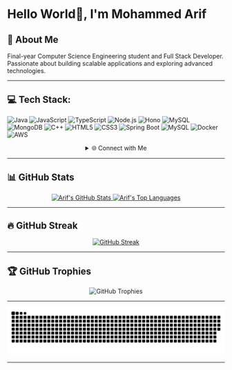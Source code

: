 <!-- Header Image -->
<!--<p align="center">
    <img src="https://raw.githubusercontent.com/Arifcodes11/Arifcodes11/main/coder1.jpg" alt="header" width="800">
</p>-->

# Hello World👋, I'm Mohammed Arif  

## 💫 About Me  
Final-year Computer Science Engineering student and Full Stack Developer. Passionate about building scalable applications and exploring advanced technologies.

---
## 💻 Tech Stack:
![Java](https://img.shields.io/badge/java-%23ED8B00.svg?style=for-the-badge&logo=java&logoColor=white)
![JavaScript](https://img.shields.io/badge/javascript-%23323330.svg?style=for-the-badge&logo=javascript&logoColor=%23F7DF1E)
![TypeScript](https://img.shields.io/badge/TypeScript-%23007ACC.svg?style=for-the-badge&logo=typescript&logoColor=white)
![Node.js](https://img.shields.io/badge/Node.js-339933?style=for-the-badge&logo=nodedotjs&logoColor=white)
![Hono](https://img.shields.io/badge/Hono-FF9900?style=for-the-badge&logo=javascript&logoColor=white)
![MySQL](https://img.shields.io/badge/mysql-%2300f.svg?style=for-the-badge&logo=mysql&logoColor=white)
![MongoDB](https://img.shields.io/badge/MongoDB-4EA94B?style=for-the-badge&logo=mongodb&logoColor=white)
![C++](https://img.shields.io/badge/c++-%2300599C.svg?style=for-the-badge&logo=c%2B%2B&logoColor=white)
![HTML5](https://img.shields.io/badge/html5-%23E34F26.svg?style=for-the-badge&logo=html5&logoColor=white)
![CSS3](https://img.shields.io/badge/css3-%231572B6.svg?style=for-the-badge&logo=css3&logoColor=white)
![Spring Boot](https://img.shields.io/badge/Spring%20Boot-%236DB33F.svg?style=for-the-badge&logo=spring&logoColor=white)
![MySQL](https://img.shields.io/badge/mysql-%2300f.svg?style=for-the-badge&logo=mysql&logoColor=white)
![Docker](https://img.shields.io/badge/docker-%230db7ed.svg?style=for-the-badge&logo=docker&logoColor=white)
![AWS](https://img.shields.io/badge/AWS-%23FF9900.svg?style=for-the-badge&logo=amazon-aws&logoColor=white)


<details align="center">
    <summary> 🌐 Connect with Me </summary>
    <p align="center">
        <p>Find me on</p>
        <!-- Gmail -->
        <a href="mailto:arifcodes11@gmail.com" target="_blank">
            <img src="https://img.shields.io/static/v1?message=Gmail&logo=gmail&label=&color=D14836&logoColor=white&style=for-the-badge" height="25" alt="Gmail" />
        </a>
        <!-- LinkedIn -->
        <a href="https://www.linkedin.com/in/mohammed-arif-codes11/" target="_blank">
            <img src="https://img.shields.io/static/v1?message=LinkedIn&logo=linkedin&label=&color=0077B5&logoColor=white&style=for-the-badge" height="25" alt="LinkedIn" />
        </a>
        <!-- YouTube -->
        <a href="https://www.youtube.com/@yourchannel" target="_blank">
            <img src="https://img.shields.io/static/v1?message=YouTube&logo=youtube&label=&color=FF0000&logoColor=white&style=for-the-badge" height="25" alt="YouTube" />
        </a>
        <!-- Instagram -->
        <a href="https://www.instagram.com/yourprofile" target="_blank">
            <img src="https://img.shields.io/static/v1?message=Instagram&logo=instagram&label=&color=E4405F&logoColor=white&style=for-the-badge" height="25" alt="Instagram" />
        </a>
        <!-- Twitch -->
        <a href="https://www.twitch.tv/yourprofile" target="_blank">
            <img src="https://img.shields.io/static/v1?message=Twitch&logo=twitch&label=&color=9146FF&logoColor=white&style=for-the-badge" height="25" alt="Twitch" />
        </a>
        <!-- Discord -->
        <a href="https://discord.gg/yourserver" target="_blank">
            <img src="https://img.shields.io/static/v1?message=Discord&logo=discord&label=&color=7289DA&logoColor=white&style=for-the-badge" height="25" alt="Discord" />
        </a>
    </p>
</details>



---



## 📊 GitHub Stats  
<p align="center">
    <a href="https://github.com/Arifcodes11/github-readme-stats">
        <img alt="Arif's GitHub Stats" src="https://github-readme-stats.vercel.app/api?username=Arifcodes11&show_icons=true&count_private=true&theme=react&hide_border=true&bg_color=0D1117" height="180px"/>
    </a>
    <a href="https://github.com/Arifcodes11/github-readme-stats">
        <img alt="Arif's Top Languages" src="https://github-readme-stats.vercel.app/api/top-langs/?username=Arifcodes11&langs_count=8&count_private=true&layout=compact&theme=react&hide_border=true&bg_color=0D1117" height="180px"/>
    </a>
</p>



---
## 🔥 GitHub Streak  
<p align="center">
    <a href="https://github.com/Arifcodes11/github-readme-streak-stats">
        <img title="🔥 Streak Stats" alt="GitHub Streak" src="https://github-readme-streak-stats.herokuapp.com/?user=Arifcodes11&theme=black-ice&hide_border=true&stroke=0000&background=060A0CD0"/>
    </a>
</p>

---

## 🏆 GitHub Trophies  
<p align="center">
  <img src="https://github-profile-trophy.vercel.app/?username=Arifcodes11&theme=onedark&no-frame=false&no-bg=true&margin-w=4" alt="GitHub Trophies">
</p>

---

<!--## 🐍 GitHub Contribution Snake  -->
<p align="center">
  <picture>
    <source media="(prefers-color-scheme: dark)" srcset="https://raw.githubusercontent.com/Arifcodes11/Arifcodes11/output/github-snake-dark.svg" />
    <img alt="GitHub Contribution Snake" src="https://raw.githubusercontent.com/Arifcodes11/Arifcodes11/output/github-snake-dark.svg" />
  </picture>
</p>

---

<!--## 👀 Profile Visits  
<p align="center">
  <a href="https://visitcount.itsvg.in">
    <img src="https://visitcount.itsvg.in/api?id=Arifcodes11&icon=5&color=0" alt="Profile Views">
  </a>
</p>
-->
